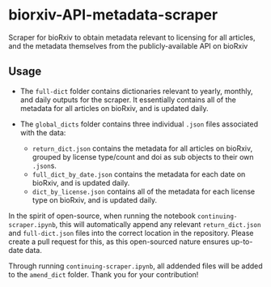 # biorxiv-API-metadata-scraper
Scraper for bioRxiv to obtain metadata relevant to licensing for all articles, and the metadata themselves from the publicly-available API on bioRxiv

## Usage

- The `full-dict` folder contains dictionaries relevant to yearly, monthly, and daily outputs for the scraper. It essentially contains all of the metadata for all articles on bioRxiv, and is updated daily.

- The `global_dicts` folder contains three individual `.json` files associated with the data:
    - `return_dict.json` contains the metadata for all articles on bioRxiv, grouped by license type/count and doi as sub objects to their own `.json`s.
    - `full_dict_by_date.json` contains the metadata for each date on bioRxiv, and is updated daily.
    - `dict_by_license.json` contains all of the metadata for each license type on bioRxiv, and is updated daily.

In the spirit of open-source, when running the notebook `continuing-scraper.ipynb`, this will automatically append any relevant `return_dict.json` and `full-dict.json` files into the correct location in the repository. Please create a pull request for this, as this open-sourced nature ensures up-to-date data.

Through running `continuing-scraper.ipynb`, all addended files will be added to the `amend_dict` folder. Thank you for your contribution!
